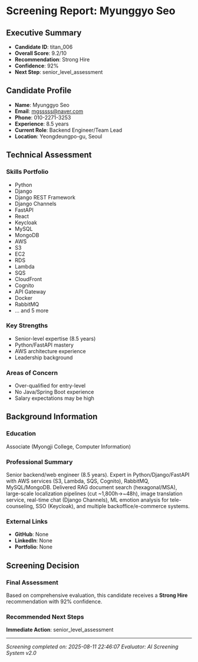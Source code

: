 # Screening Report: Myunggyo Seo

## Executive Summary
- **Candidate ID**: titan_006
- **Overall Score**: 9.2/10
- **Recommendation**: Strong Hire
- **Confidence**: 92%
- **Next Step**: senior_level_assessment

## Candidate Profile
- **Name**: Myunggyo Seo
- **Email**: mgsssss@naver.com
- **Phone**: 010-2271-3253
- **Experience**: 8.5 years
- **Current Role**: Backend Engineer/Team Lead
- **Location**: Yeongdeungpo-gu, Seoul

## Technical Assessment

### Skills Portfolio
- Python
- Django
- Django REST Framework
- Django Channels
- FastAPI
- React
- Keycloak
- MySQL
- MongoDB
- AWS
- S3
- EC2
- RDS
- Lambda
- SQS
- CloudFront
- Cognito
- API Gateway
- Docker
- RabbitMQ
- ... and 5 more

### Key Strengths
- Senior-level expertise (8.5 years)
- Python/FastAPI mastery
- AWS architecture experience
- Leadership background

### Areas of Concern
- Over-qualified for entry-level
- No Java/Spring Boot experience
- Salary expectations may be high

## Background Information

### Education
Associate (Myongji College, Computer Information)

### Professional Summary
Senior backend/web engineer (8.5 years). Expert in Python/Django/FastAPI with AWS services (S3, Lambda, SQS, Cognito), RabbitMQ, MySQL/MongoDB. Delivered RAG document search (hexagonal/MSA), large-scale localization pipelines (cut ~1,800h→~48h), image translation service, real-time chat (Django Channels), ML emotion analysis for tele-counseling, SSO (Keycloak), and multiple backoffice/e-commerce systems.

### External Links
- **GitHub**: None
- **LinkedIn**: None
- **Portfolio**: None

## Screening Decision

### Final Assessment
Based on comprehensive evaluation, this candidate receives a **Strong Hire** recommendation with 92% confidence.

### Recommended Next Steps
**Immediate Action**: senior_level_assessment

---
*Screening completed on: 2025-08-11 22:46:07*
*Evaluator: AI Screening System v2.0*

